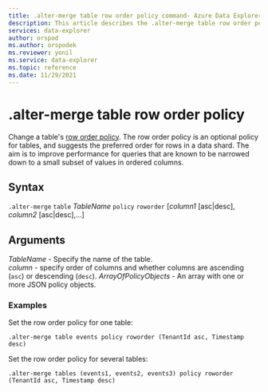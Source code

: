 ```yaml
---
title: .alter-merge table row order policy command- Azure Data Explorer
description: This article describes the .alter-merge table row order policy command in Azure Data Explorer.
services: data-explorer
author: orspod
ms.author: orspodek
ms.reviewer: yonil
ms.service: data-explorer
ms.topic: reference
ms.date: 11/29/2021
---
```

# .alter-merge table row order policy

Change a table's [row order policy](roworderpolicy.md). The row order policy is an optional policy for tables, and suggests the preferred order for rows in a data shard. The aim is to improve performance for queries that are known to be narrowed down to a small subset of values in ordered columns.

## Syntax

`.alter-merge` `table` *TableName* `policy` `roworder` [*column1* [asc|desc], *column2* [asc|desc],...]

## Arguments

*TableName* - Specify the name of the table.  
*column* - specify order of columns and whether columns are ascending (`asc`) or descending (`desc`).
*ArrayOfPolicyObjects* - An array with one or more JSON policy objects.

### Examples

Set the row order policy for one table:

```kusto
.alter-merge table events policy roworder (TenantId asc, Timestamp desc)
```

Set the row order policy for several tables:

```kusto
.alter-merge tables (events1, events2, events3) policy roworder (TenantId asc, Timestamp desc)
```
